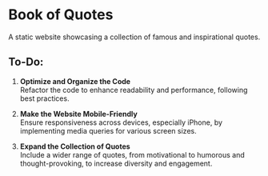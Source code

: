 # Book of Quotes
A static website showcasing a collection of famous and inspirational quotes.

## To-Do:

1. **Optimize and Organize the Code**  
   Refactor the code to enhance readability and performance, following best practices.

2. **Make the Website Mobile-Friendly**  
   Ensure responsiveness across devices, especially iPhone, by implementing media queries for various screen sizes.

3. **Expand the Collection of Quotes**  
   Include a wider range of quotes, from motivational to humorous and thought-provoking, to increase diversity and engagement.

